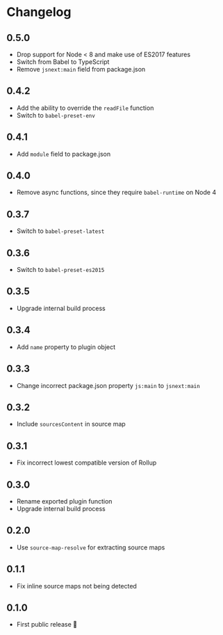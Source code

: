 # Changelog

## 0.5.0

* Drop support for Node < 8 and make use of ES2017 features
* Switch from Babel to TypeScript
* Remove `jsnext:main` field from package.json

## 0.4.2

* Add the ability to override the `readFile` function
* Switch to `babel-preset-env`

## 0.4.1

* Add `module` field to package.json

## 0.4.0

* Remove async functions, since they require `babel-runtime` on Node 4

## 0.3.7

* Switch to `babel-preset-latest`

## 0.3.6

* Switch to `babel-preset-es2015`

## 0.3.5

* Upgrade internal build process

## 0.3.4

* Add `name` property to plugin object

## 0.3.3

* Change incorrect package.json property `js:main` to `jsnext:main`

## 0.3.2

* Include `sourcesContent` in source map

## 0.3.1

* Fix incorrect lowest compatible version of Rollup

## 0.3.0

* Rename exported plugin function
* Upgrade internal build process

## 0.2.0

* Use `source-map-resolve` for extracting source maps

## 0.1.1

* Fix inline source maps not being detected

## 0.1.0

* First public release 🎉
